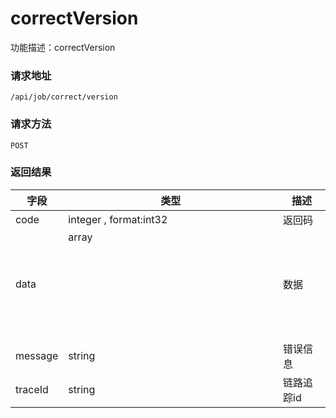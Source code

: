 # correctVersion
功能描述：correctVersion

### 请求地址
```
/api/job/correct/version
```

### 请求方法
`POST`




### 返回结果
| 字段 | 类型 | 描述 |
| -------- | -------- | -------- |
| code     | integer , format:int32  | 返回码 |
| data     | array<object>   | 数据 |
| message     | string   | 错误信息 |
| traceId     | string   | 链路追踪id |


